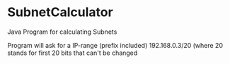 # SubnetCalculator
Java Program for calculating Subnets

Program will ask for a IP-range (prefix included)
192.168.0.3/20 (where 20 stands for first 20 bits that can't be changed
